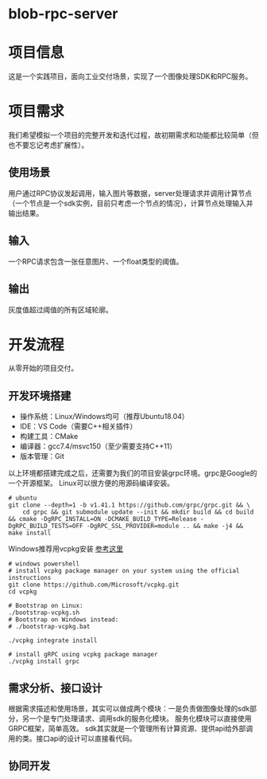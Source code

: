 # blob-rpc-server
# 项目信息
这是一个实践项目，面向工业交付场景，实现了一个图像处理SDK和RPC服务。

# 项目需求
我们希望模拟一个项目的完整开发和迭代过程，故初期需求和功能都比较简单（但也不要忘记考虑扩展性）。
## 使用场景
用户通过RPC协议发起调用，输入图片等数据，server处理请求并调用计算节点（一个节点是一个sdk实例，目前只考虑一个节点的情况），计算节点处理输入并输出结果。
## 输入
一个RPC请求包含一张任意图片、一个float类型的阈值。
## 输出
灰度值超过阈值的所有区域轮廓。

# 开发流程
从零开始的项目交付。
## 开发环境搭建
- 操作系统：Linux/Windows均可（推荐Ubuntu18.04）
- IDE：VS Code（需要C++相关插件）
- 构建工具：CMake
- 编译器：gcc7.4/msvc150（至少需要支持C++11）
- 版本管理：Git

以上环境都搭建完成之后，还需要为我们的项目安装grpc环境。grpc是Google的一个开源框架。
Linux可以很方便的用源码编译安装。
```shell
# ubuntu
git clone --depth=1 -b v1.41.1 https://github.com/grpc/grpc.git && \
    cd grpc && git submodule update --init && mkdir build && cd build && cmake -DgRPC_INSTALL=ON -DCMAKE_BUILD_TYPE=Release -DgRPC_BUILD_TESTS=OFF -DgRPC_SSL_PROVIDER=module .. && make -j4 && make install
```

Windows推荐用vcpkg安装 [参考这里](https://github.com/grpc/grpc/blob/master/src/cpp/README.md#install-using-vcpkg-package)
```shell
# windows powershell
# install vcpkg package manager on your system using the official instructions
git clone https://github.com/Microsoft/vcpkg.git
cd vcpkg

# Bootstrap on Linux:
./bootstrap-vcpkg.sh
# Bootstrap on Windows instead:
# ./bootstrap-vcpkg.bat

./vcpkg integrate install

# install gRPC using vcpkg package manager
./vcpkg install grpc
```

## 需求分析、接口设计
根据需求描述和使用场景，其实可以做成两个模块：一是负责做图像处理的sdk部分，另一个是专门处理请求、调用sdk的服务化模块。
服务化模块可以直接使用GRPC框架，简单高效。
sdk其实就是一个管理所有计算资源、提供api给外部调用的类。接口api的设计可以直接看代码。 

## 协同开发
